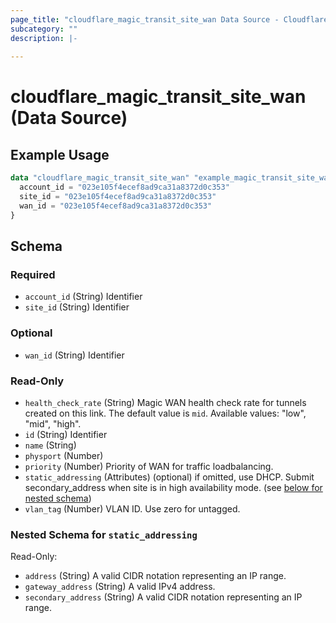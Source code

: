 ```yaml
---
page_title: "cloudflare_magic_transit_site_wan Data Source - Cloudflare"
subcategory: ""
description: |-
  
---
```


# cloudflare_magic_transit_site_wan (Data Source)



## Example Usage

```terraform
data "cloudflare_magic_transit_site_wan" "example_magic_transit_site_wan" {
  account_id = "023e105f4ecef8ad9ca31a8372d0c353"
  site_id = "023e105f4ecef8ad9ca31a8372d0c353"
  wan_id = "023e105f4ecef8ad9ca31a8372d0c353"
}
```

<!-- schema generated by tfplugindocs -->
## Schema

### Required

- `account_id` (String) Identifier
- `site_id` (String) Identifier

### Optional

- `wan_id` (String) Identifier

### Read-Only

- `health_check_rate` (String) Magic WAN health check rate for tunnels created on this link. The default value is `mid`.
Available values: "low", "mid", "high".
- `id` (String) Identifier
- `name` (String)
- `physport` (Number)
- `priority` (Number) Priority of WAN for traffic loadbalancing.
- `static_addressing` (Attributes) (optional) if omitted, use DHCP. Submit secondary_address when site is in high availability mode. (see [below for nested schema](#nestedatt--static_addressing))
- `vlan_tag` (Number) VLAN ID. Use zero for untagged.

<a id="nestedatt--static_addressing"></a>
### Nested Schema for `static_addressing`

Read-Only:

- `address` (String) A valid CIDR notation representing an IP range.
- `gateway_address` (String) A valid IPv4 address.
- `secondary_address` (String) A valid CIDR notation representing an IP range.


